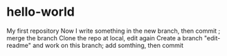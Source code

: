 # hello-world
My first repository
Now I write something in the new branch, then commit ;
merge the branch
Clone the repo at local, edit again
Create a branch "edit-readme" and work on this branch;
add somthing, then commit
